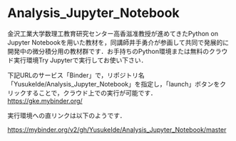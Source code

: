 # Analysis_Jupyter_Notebook

金沢工業大学数理工教育研究センター高香滋准教授が進めてきたPython on Jupyter Notebookを用いた教材を，同講師井手勇介が参画して共同で発展的に開発中の微分積分用の教材群です．お手持ちのPython環境または無料のクラウド実行環境Try Jupyterで実行してお使い下さい．

下記URLのサービス「Binder」で，リポジトリ名「YusukeIde/Analysis_Jupyter_Notebook」を指定し，「launch」ボタンをクリックすることで，クラウド上での実行が可能です．
https://gke.mybinder.org/

実行環境への直リンクは以下のようです．

https://mybinder.org/v2/gh/YusukeIde/Analysis_Jupyter_Notebook/master
